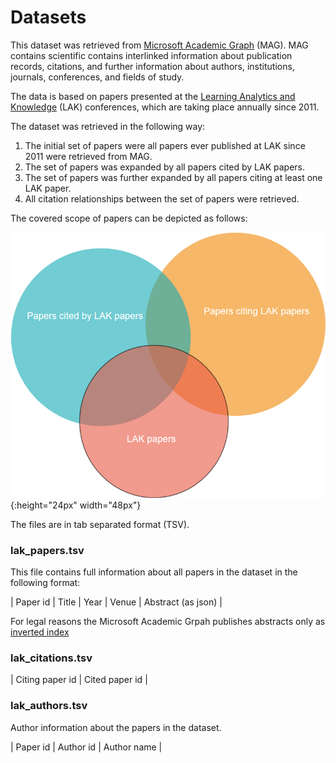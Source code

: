 # Datasets

This dataset was retrieved from [Microsoft Academic Graph](https://www.microsoft.com/en-us/research/project/microsoft-academic-graph/) (MAG). 
MAG contains scientific contains interlinked information about publication records, citations, 
and further information about authors, institutions, journals, conferences, and fields of study. 

The data is based on papers presented at the [Learning Analytics and Knowledge](https://solaresearch.org/events/lak/) (LAK) conferences, 
which are taking place annually since 2011.

The dataset was retrieved in the following way:
1. The initial set of papers were all papers ever published at LAK since 2011 were retrieved from MAG.
2. The set of papers was expanded by all papers cited by LAK papers.
3. The set of papers was further expanded by all papers citing at least one LAK paper.
4. All citation relationships between the set of papers were retrieved. 

The covered scope of papers can be depicted as follows:

![Scope of data](scope_of_data.png){:height="24px" width="48px"}

The files are in tab separated format (TSV).

### lak_papers.tsv
This file contains full information about all papers in the dataset in the following format:

| Paper id | Title | Year | Venue | Abstract (as json) |

For legal reasons the Microsoft Academic Grpah publishes abstracts only as [inverted index](https://en.wikipedia.org/wiki/Inverted_index)

### lak_citations.tsv

| Citing paper id | Cited paper id |


### lak_authors.tsv
Author information about the papers in the dataset.

| Paper id | Author id | Author name |

